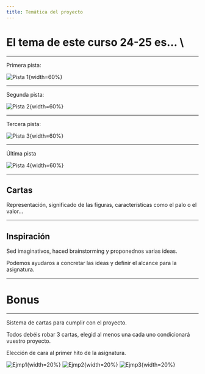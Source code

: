 ```yaml
---
title: Temática del proyecto
---
```


# El tema de este curso 24-25 es... \

---

Primera pista:

![Pista 1](joker.jpg){width=60%}

---

Segunda pista:

![Pista 2](cyberpunk.jpg){width=60%}

---

Tercera pista: 

![Pista 3](shogun.png){width=60%}

---

Última pista

![Pista 4](alice2.jpg){width=60%}

---

## Cartas

Representación, significado de las figuras, 
características como el palo o el valor...

---

## Inspiración


Sed imaginativos, haced brainstorming y proponednos varias ideas.

Podemos ayudaros a concretar las ideas y definir el alcance para la asignatura.

---

# Bonus

---

Sistema de cartas para cumplir con el proyecto.

Todos debéis robar 3 cartas, elegid al menos una cada uno condicionará vuestro proyecto.

Elección de cara al primer hito de la asignatura.

![Ejmp1](c01.png){width=20%}
![Ejmp2](c02.png){width=20%}
![Ejmp3](c03.png){width=20%}